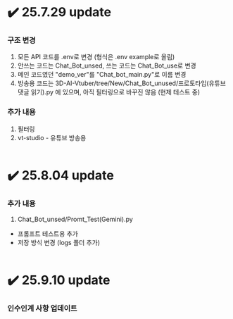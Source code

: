 # ✔️ 25.7.29 update

### 구조 변경 

1. 모든 API 코드를 .env로 변경 (형식은 .env example로 올림)
2. 안쓰는 코드는 Chat_Bot_unsed, 쓰는 코드는 Chat_Bot_use로 변경
3. 메인 코드였던 "demo_ver"를 "Chat_bot_main.py"로 이름 변경
4. 방송용 코드는 3D-AI-Vtuber/tree/New/Chat_Bot_unused/프로토타입(유튜브 댓글 읽기).py 에 있으며, 아직 필터링으로 바꾸진 않음 (현제 테스트 중)

### 추가 내용

1. 필터링
2. vt-studio - 유튜브 방송용
<br><br>
# ✔️ 25.8.04 update

### 추가 내용
1. Chat_Bot_unsed/Promt_Test(Gemini).py
- 프롬프트 테스트용 추가
- 저장 방식 변경 (logs 폴더 추가)
<br><br>

# ✔️ 25.9.10 update
### 인수인계 사항 업데이트
